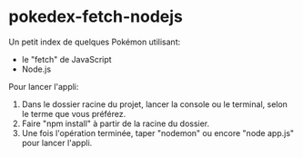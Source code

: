 # pokedex-fetch-nodejs

Un petit index de quelques Pokémon utilisant:

- le "fetch" de JavaScript
- Node.js

Pour lancer l'appli:

1. Dans le dossier racine du projet, lancer la console ou le terminal, selon le terme que vous préférez.
2. Faire "npm install" à partir de la racine du dossier.
3. Une fois l'opération terminée, taper "nodemon" ou encore "node app.js" pour lancer l'appli.
